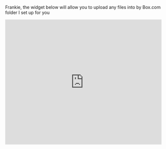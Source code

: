 Frankie, the widget below will allow you to upload any files into by Box.com folder I set up for you

 <iframe src="https://app.box.com/embed/s/sxtzjoyietgvb10vbbenmz9opoq6cenc" width="500" height="400" frameborder="0" allowfullscreen webkitallowfullscreen msallowfullscreen></iframe> 
